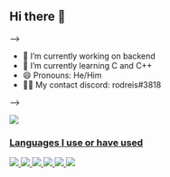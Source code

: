 ## Hi there 👋

-->
- 🔭 I’m currently working on backend
- 🌱 I’m currently learning C and C++
- 😄 Pronouns: He/Him
- 🐱‍💻 My contact discord: rodreis#3818
  
-->

</div>
  <a href="https://github.com/RODreis2">
  <img heigh="180cm" src="https://github-readme-stats.vercel.app/api?username=RODreis2&show_icons=true&theme=tokyonight"/>
</div>

### Languages ​​I use or have used 

</div>
  <img heigh="40" src="https://img.shields.io/badge/Python-14354C?style=for-the-badge&logo=python&logoColor=white"/>
  <img heigh="40" src="https://img.shields.io/badge/Java-ED8B00?style=for-the-badge&logo=openjdk&logoColor=white"/>
  <img heigh="40" src="https://img.shields.io/badge/C%2B%2B-00599C?style=for-the-badge&logo=c%2B%2B&logoColor=white"/>
  <img heigh="40" src="https://img.shields.io/badge/json%20web%20tokens-323330?style=for-the-badge&logo=json-web-tokens&logoColor=pink"/>
  <img heigh="40" src="https://img.shields.io/badge/C%23-239120?style=for-the-badge&logo=c-sharp&logoColor=white"/>
  <img heigh="40" src="https://img.shields.io/badge/Go-00ADD8?style=for-the-badge&logo=go&logoColor=white"/>
  
</div>
